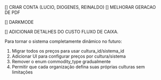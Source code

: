 [] CRIAR CONTA (LUCIO, DIOGENES, REINALDO)
[] MELHORAR GERACAO DE PDF

[] DARKMODE 


[] ADICIONAR DETALHES DO CUSTO FLUXO DE CAIXA.






Para tornar o sistema completamente dinâmico no futuro:
1. Migrar todos os preços para usar cultura_id/sistema_id
2. Adicionar UI para configurar preços por cultura/sistema
3. Remover o enum commodity_type gradualmente
4. Permitir que cada organização defina suas próprias culturas sem limitações

